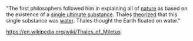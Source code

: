 "The first philosophers followed him in explaining all of [nature](https://en.wikipedia.org/wiki/Nature "Nature") as based on the existence of a [single ultimate substance](https://en.wikipedia.org/wiki/Arche "Arche"). Thales [theorized](https://en.wikipedia.org/wiki/Theory "Theory") that this single substance was [water](https://en.wikipedia.org/wiki/Water_(classical_element) "Water (classical element)"). Thales thought the Earth floated on water."




https://en.wikipedia.org/wiki/Thales_of_Miletus